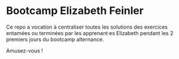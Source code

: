 # Bootcamp Elizabeth Feinler

Ce repo a vocation à centraliser toutes les solutions des exercices entamées ou terminées par les apprenant·es Elizabeth pendant les 2 premiers jours du bootcamp alternance.

Amusez-vous !
